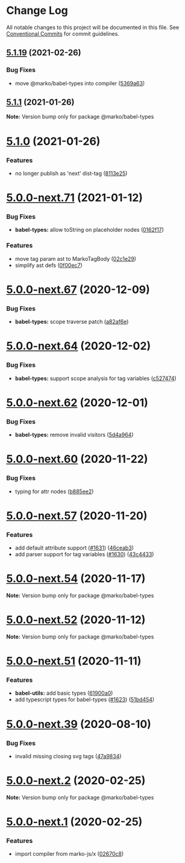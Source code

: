 # Change Log

All notable changes to this project will be documented in this file.
See [Conventional Commits](https://conventionalcommits.org) for commit guidelines.

## [5.1.19](https://github.com/marko-js/marko/tree/master/packages/babel-types/compare/v5.1.18...v5.1.19) (2021-02-26)


### Bug Fixes

* move @marko/babel-types into compiler ([5369a63](https://github.com/marko-js/marko/tree/master/packages/babel-types/commit/5369a63e0ce66c422981893525ff6c9bcbd461dd))





## [5.1.1](https://github.com/marko-js/marko/tree/master/packages/babel-types/compare/v5.1.0...v5.1.1) (2021-01-26)

**Note:** Version bump only for package @marko/babel-types





# [5.1.0](https://github.com/marko-js/marko/tree/master/packages/babel-types/compare/v5.0.0-next.82...v5.1.0) (2021-01-26)


### Features

* no longer publish as 'next' dist-tag ([8113e25](https://github.com/marko-js/marko/tree/master/packages/babel-types/commit/8113e250d823000810d0fa13d76efc4cc69f4ad1))





# [5.0.0-next.71](https://github.com/marko-js/marko/tree/master/packages/babel-types/compare/v5.0.0-next.70...v5.0.0-next.71) (2021-01-12)


### Bug Fixes

* **babel-types:** allow toString on placeholder nodes ([0162f17](https://github.com/marko-js/marko/tree/master/packages/babel-types/commit/0162f178938032a0e9967d992fe8e98b4ae5df75))


### Features

* move tag param ast to MarkoTagBody ([02c1e29](https://github.com/marko-js/marko/tree/master/packages/babel-types/commit/02c1e29426b7995d869ab8a9fd1f8dd6dccaeca5))
* simplify ast defs ([0f00ec7](https://github.com/marko-js/marko/tree/master/packages/babel-types/commit/0f00ec7693ebfe3a74a870d2033b6a44c1d1ec2c))





# [5.0.0-next.67](https://github.com/marko-js/marko/tree/master/packages/babel-types/compare/v5.0.0-next.66...v5.0.0-next.67) (2020-12-09)


### Bug Fixes

* **babel-types:** scope traverse patch ([a82af6e](https://github.com/marko-js/marko/tree/master/packages/babel-types/commit/a82af6ea0287a8d9816ecdd9cbd33538f36c6d52))





# [5.0.0-next.64](https://github.com/marko-js/marko/tree/master/packages/babel-types/compare/v5.0.0-next.63...v5.0.0-next.64) (2020-12-02)


### Bug Fixes

* **babel-types:** support scope analysis for tag variables ([c527474](https://github.com/marko-js/marko/tree/master/packages/babel-types/commit/c5274740b5fde01b85b8b46381fadf2fc75245f2))





# [5.0.0-next.62](https://github.com/marko-js/marko/tree/master/packages/babel-types/compare/v5.0.0-next.61...v5.0.0-next.62) (2020-12-01)


### Bug Fixes

* **babel-types:** remove invalid visitors ([5d4a964](https://github.com/marko-js/marko/tree/master/packages/babel-types/commit/5d4a964f2eea73c98c22e12a90468532d62fab9c))





# [5.0.0-next.60](https://github.com/marko-js/marko/tree/master/packages/babel-types/compare/v5.0.0-next.59...v5.0.0-next.60) (2020-11-22)


### Bug Fixes

* typing for attr nodes ([b885ee2](https://github.com/marko-js/marko/tree/master/packages/babel-types/commit/b885ee2032a2a5a81db859432520663e123444c9))





# [5.0.0-next.57](https://github.com/marko-js/marko/tree/master/packages/babel-types/compare/v5.0.0-next.56...v5.0.0-next.57) (2020-11-20)


### Features

* add default attribute support ([#1631](https://github.com/marko-js/marko/tree/master/packages/babel-types/issues/1631)) ([46ceab3](https://github.com/marko-js/marko/tree/master/packages/babel-types/commit/46ceab34a5c1815933b8b2a9f3533716ae0fedcf))
* add parser support for tag variables ([#1630](https://github.com/marko-js/marko/tree/master/packages/babel-types/issues/1630)) ([43c4433](https://github.com/marko-js/marko/tree/master/packages/babel-types/commit/43c4433cb026f7eace199203e15d1050a53dc35d))





# [5.0.0-next.54](https://github.com/marko-js/marko/tree/master/packages/babel-types/compare/v5.0.0-next.53...v5.0.0-next.54) (2020-11-17)

**Note:** Version bump only for package @marko/babel-types





# [5.0.0-next.52](https://github.com/marko-js/marko/tree/master/packages/babel-types/compare/v5.0.0-next.51...v5.0.0-next.52) (2020-11-12)

**Note:** Version bump only for package @marko/babel-types





# [5.0.0-next.51](https://github.com/marko-js/marko/tree/master/packages/babel-types/compare/v5.0.0-next.50...v5.0.0-next.51) (2020-11-11)


### Features

* **babel-utils:** add basic types ([61900a0](https://github.com/marko-js/marko/tree/master/packages/babel-types/commit/61900a0d1150b9c4e520f5916086143bd84484fb))
* add typescript types for babel-types ([#1623](https://github.com/marko-js/marko/tree/master/packages/babel-types/issues/1623)) ([51bd454](https://github.com/marko-js/marko/tree/master/packages/babel-types/commit/51bd454ea191444699bde9c8f6f4a15e459ffba3))





# [5.0.0-next.39](https://github.com/marko-js/marko/tree/master/packages/babel-types/compare/v5.0.0-next.38...v5.0.0-next.39) (2020-08-10)


### Bug Fixes

* invalid missing closing svg tags ([47a9834](https://github.com/marko-js/marko/tree/master/packages/babel-types/commit/47a98341a2bdb4ae136495c5e3976dfe7c24a77c))





# [5.0.0-next.2](https://github.com/marko-js/marko/tree/master/packages/babel-types/compare/v5.0.0-next.1...v5.0.0-next.2) (2020-02-25)

**Note:** Version bump only for package @marko/babel-types





# [5.0.0-next.1](https://github.com/marko-js/marko/tree/master/packages/babel-types/compare/v4.18.48...v5.0.0-next.1) (2020-02-25)


### Features

* import compiler from marko-js/x ([02670c8](https://github.com/marko-js/marko/tree/master/packages/babel-types/commit/02670c86931396c52a5a03a7ae4fcef873297f60))

